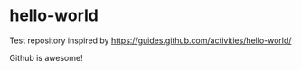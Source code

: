 # hello-world

Test repository inspired by https://guides.github.com/activities/hello-world/

Github is awesome!
